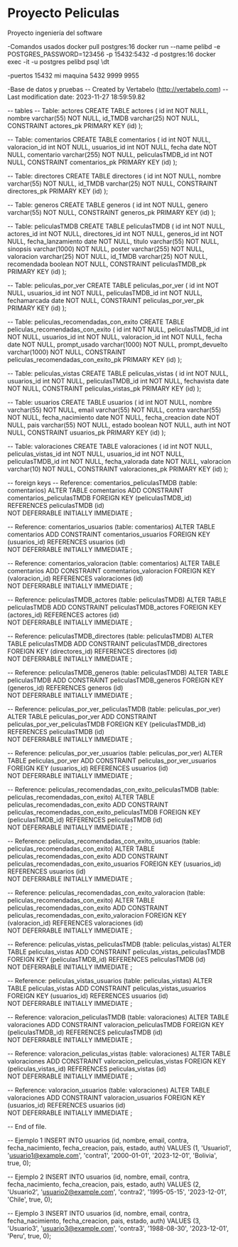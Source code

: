 # Proyecto Peliculas
Proyecto ingeniería del software

-Comandos usados
docker pull postgres:16
docker run --name pelibd -e POSTGRES_PASSWORD=123456 -p 15432:5432 -d postgres:16
docker exec -it -u postgres pelibd psql
\dt

-puertos
15432 mi maquina
5432
9999
9955

-Base de datos y pruebas
-- Created by Vertabelo (http://vertabelo.com)
-- Last modification date: 2023-11-27 18:59:59.82

-- tables
-- Table: actores
CREATE TABLE actores (
    id int  NOT NULL,
    nombre varchar(55)  NOT NULL,
    id_TMDB varchar(25)  NOT NULL,
    CONSTRAINT actores_pk PRIMARY KEY (id)
);

-- Table: comentarios
CREATE TABLE comentarios (
    id int  NOT NULL,
    valoracion_id int  NOT NULL,
    usuarios_id int  NOT NULL,
    fecha date  NOT NULL,
    comentario varchar(255)  NOT NULL,
    peliculasTMDB_id int  NOT NULL,
    CONSTRAINT comentarios_pk PRIMARY KEY (id)
);

-- Table: directores
CREATE TABLE directores (
    id int  NOT NULL,
    nombre varchar(55)  NOT NULL,
    id_TMDB varchar(25)  NOT NULL,
    CONSTRAINT directores_pk PRIMARY KEY (id)
);

-- Table: generos
CREATE TABLE generos (
    id int  NOT NULL,
    genero varchar(55)  NOT NULL,
    CONSTRAINT generos_pk PRIMARY KEY (id)
);

-- Table: peliculasTMDB
CREATE TABLE peliculasTMDB (
    id int  NOT NULL,
    actores_id int  NOT NULL,
    directores_id int  NOT NULL,
    generos_id int  NOT NULL,
    fecha_lanzamiento date  NOT NULL,
    titulo varchar(55)  NOT NULL,
    sinopsis varchar(1000)  NOT NULL,
    poster varchar(255)  NOT NULL,
    valoracion varchar(25)  NOT NULL,
    id_TMDB varchar(25)  NOT NULL,
    recomendada boolean  NOT NULL,
    CONSTRAINT peliculasTMDB_pk PRIMARY KEY (id)
);

-- Table: peliculas_por_ver
CREATE TABLE peliculas_por_ver (
    id int  NOT NULL,
    usuarios_id int  NOT NULL,
    peliculasTMDB_id int  NOT NULL,
    fechamarcada date  NOT NULL,
    CONSTRAINT peliculas_por_ver_pk PRIMARY KEY (id)
);

-- Table: peliculas_recomendadas_con_exito
CREATE TABLE peliculas_recomendadas_con_exito (
    id int  NOT NULL,
    peliculasTMDB_id int  NOT NULL,
    usuarios_id int  NOT NULL,
    valoracion_id int  NOT NULL,
    fecha date  NOT NULL,
    prompt_usado varchar(1000)  NOT NULL,
    prompt_devuelto varchar(1000)  NOT NULL,
    CONSTRAINT peliculas_recomendadas_con_exito_pk PRIMARY KEY (id)
);

-- Table: peliculas_vistas
CREATE TABLE peliculas_vistas (
    id int  NOT NULL,
    usuarios_id int  NOT NULL,
    peliculasTMDB_id int  NOT NULL,
    fechavista date  NOT NULL,
    CONSTRAINT peliculas_vistas_pk PRIMARY KEY (id)
);

-- Table: usuarios
CREATE TABLE usuarios (
    id int  NOT NULL,
    nombre varchar(55)  NOT NULL,
    email varchar(55)  NOT NULL,
    contra varchar(55)  NOT NULL,
    fecha_nacimiento date  NOT NULL,
    fecha_creacion date  NOT NULL,
    pais varchar(55)  NOT NULL,
    estado boolean  NOT NULL,
    auth int  NOT NULL,
    CONSTRAINT usuarios_pk PRIMARY KEY (id)
);

-- Table: valoraciones
CREATE TABLE valoraciones (
    id int  NOT NULL,
    peliculas_vistas_id int  NOT NULL,
    usuarios_id int  NOT NULL,
    peliculasTMDB_id int  NOT NULL,
    fecha_valorada date  NOT NULL,
    valoracion varchar(10)  NOT NULL,
    CONSTRAINT valoraciones_pk PRIMARY KEY (id)
);

-- foreign keys
-- Reference: comentarios_peliculasTMDB (table: comentarios)
ALTER TABLE comentarios ADD CONSTRAINT comentarios_peliculasTMDB
    FOREIGN KEY (peliculasTMDB_id)
    REFERENCES peliculasTMDB (id)  
    NOT DEFERRABLE 
    INITIALLY IMMEDIATE
;

-- Reference: comentarios_usuarios (table: comentarios)
ALTER TABLE comentarios ADD CONSTRAINT comentarios_usuarios
    FOREIGN KEY (usuarios_id)
    REFERENCES usuarios (id)  
    NOT DEFERRABLE 
    INITIALLY IMMEDIATE
;

-- Reference: comentarios_valoracion (table: comentarios)
ALTER TABLE comentarios ADD CONSTRAINT comentarios_valoracion
    FOREIGN KEY (valoracion_id)
    REFERENCES valoraciones (id)  
    NOT DEFERRABLE 
    INITIALLY IMMEDIATE
;

-- Reference: peliculasTMDB_actores (table: peliculasTMDB)
ALTER TABLE peliculasTMDB ADD CONSTRAINT peliculasTMDB_actores
    FOREIGN KEY (actores_id)
    REFERENCES actores (id)  
    NOT DEFERRABLE 
    INITIALLY IMMEDIATE
;

-- Reference: peliculasTMDB_directores (table: peliculasTMDB)
ALTER TABLE peliculasTMDB ADD CONSTRAINT peliculasTMDB_directores
    FOREIGN KEY (directores_id)
    REFERENCES directores (id)  
    NOT DEFERRABLE 
    INITIALLY IMMEDIATE
;

-- Reference: peliculasTMDB_generos (table: peliculasTMDB)
ALTER TABLE peliculasTMDB ADD CONSTRAINT peliculasTMDB_generos
    FOREIGN KEY (generos_id)
    REFERENCES generos (id)  
    NOT DEFERRABLE 
    INITIALLY IMMEDIATE
;

-- Reference: peliculas_por_ver_peliculasTMDB (table: peliculas_por_ver)
ALTER TABLE peliculas_por_ver ADD CONSTRAINT peliculas_por_ver_peliculasTMDB
    FOREIGN KEY (peliculasTMDB_id)
    REFERENCES peliculasTMDB (id)  
    NOT DEFERRABLE 
    INITIALLY IMMEDIATE
;

-- Reference: peliculas_por_ver_usuarios (table: peliculas_por_ver)
ALTER TABLE peliculas_por_ver ADD CONSTRAINT peliculas_por_ver_usuarios
    FOREIGN KEY (usuarios_id)
    REFERENCES usuarios (id)  
    NOT DEFERRABLE 
    INITIALLY IMMEDIATE
;

-- Reference: peliculas_recomendadas_con_exito_peliculasTMDB (table: peliculas_recomendadas_con_exito)
ALTER TABLE peliculas_recomendadas_con_exito ADD CONSTRAINT peliculas_recomendadas_con_exito_peliculasTMDB
    FOREIGN KEY (peliculasTMDB_id)
    REFERENCES peliculasTMDB (id)  
    NOT DEFERRABLE 
    INITIALLY IMMEDIATE
;

-- Reference: peliculas_recomendadas_con_exito_usuarios (table: peliculas_recomendadas_con_exito)
ALTER TABLE peliculas_recomendadas_con_exito ADD CONSTRAINT peliculas_recomendadas_con_exito_usuarios
    FOREIGN KEY (usuarios_id)
    REFERENCES usuarios (id)  
    NOT DEFERRABLE 
    INITIALLY IMMEDIATE
;

-- Reference: peliculas_recomendadas_con_exito_valoracion (table: peliculas_recomendadas_con_exito)
ALTER TABLE peliculas_recomendadas_con_exito ADD CONSTRAINT peliculas_recomendadas_con_exito_valoracion
    FOREIGN KEY (valoracion_id)
    REFERENCES valoraciones (id)  
    NOT DEFERRABLE 
    INITIALLY IMMEDIATE
;

-- Reference: peliculas_vistas_peliculasTMDB (table: peliculas_vistas)
ALTER TABLE peliculas_vistas ADD CONSTRAINT peliculas_vistas_peliculasTMDB
    FOREIGN KEY (peliculasTMDB_id)
    REFERENCES peliculasTMDB (id)  
    NOT DEFERRABLE 
    INITIALLY IMMEDIATE
;

-- Reference: peliculas_vistas_usuarios (table: peliculas_vistas)
ALTER TABLE peliculas_vistas ADD CONSTRAINT peliculas_vistas_usuarios
    FOREIGN KEY (usuarios_id)
    REFERENCES usuarios (id)  
    NOT DEFERRABLE 
    INITIALLY IMMEDIATE
;

-- Reference: valoracion_peliculasTMDB (table: valoraciones)
ALTER TABLE valoraciones ADD CONSTRAINT valoracion_peliculasTMDB
    FOREIGN KEY (peliculasTMDB_id)
    REFERENCES peliculasTMDB (id)  
    NOT DEFERRABLE 
    INITIALLY IMMEDIATE
;

-- Reference: valoracion_peliculas_vistas (table: valoraciones)
ALTER TABLE valoraciones ADD CONSTRAINT valoracion_peliculas_vistas
    FOREIGN KEY (peliculas_vistas_id)
    REFERENCES peliculas_vistas (id)  
    NOT DEFERRABLE 
    INITIALLY IMMEDIATE
;

-- Reference: valoracion_usuarios (table: valoraciones)
ALTER TABLE valoraciones ADD CONSTRAINT valoracion_usuarios
    FOREIGN KEY (usuarios_id)
    REFERENCES usuarios (id)  
    NOT DEFERRABLE 
    INITIALLY IMMEDIATE
;

-- End of file.

-- Ejemplo 1
INSERT INTO usuarios (id, nombre, email, contra, fecha_nacimiento, fecha_creacion, pais, estado, auth)
VALUES (1, 'Usuario1', 'usuario1@example.com', 'contra1', '2000-01-01', '2023-12-01', 'Bolivia', true, 0);

-- Ejemplo 2
INSERT INTO usuarios (id, nombre, email, contra, fecha_nacimiento, fecha_creacion, pais, estado, auth)
VALUES (2, 'Usuario2', 'usuario2@example.com', 'contra2', '1995-05-15', '2023-12-01', 'Chile', true, 0);

-- Ejemplo 3
INSERT INTO usuarios (id, nombre, email, contra, fecha_nacimiento, fecha_creacion, pais, estado, auth)
VALUES (3, 'Usuario3', 'usuario3@example.com', 'contra3', '1988-08-30', '2023-12-01', 'Peru', true, 0);
